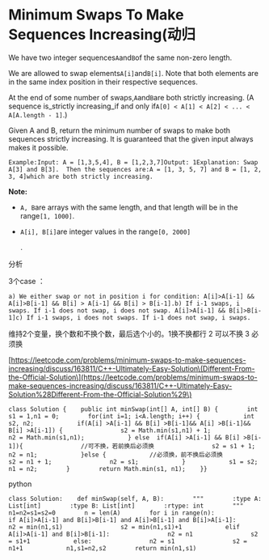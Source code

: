 # Minimum Swaps To Make Sequences Increasing\(动归

We have two integer sequences`A`and`B`of the same non-zero length.

We are allowed to swap elements`A[i]`and`B[i]`. Note that both elements are in the same index position in their respective sequences.

At the end of some number of swaps,`A`and`B`are both strictly increasing. \(A sequence is\_strictly increasing\_if and only if`A[0] < A[1] < A[2] < ... < A[A.length - 1]`.\)

Given A and B, return the minimum number of swaps to make both sequences strictly increasing. It is guaranteed that the given input always makes it possible.

```text
Example:Input: A = [1,3,5,4], B = [1,2,3,7]Output: 1Explanation: Swap A[3] and B[3].  Then the sequences are:A = [1, 3, 5, 7] and B = [1, 2, 3, 4]which are both strictly increasing.
```

**Note:**

* `A, B`are arrays with the same length, and that length will be in the range`[1, 1000]`.
* `A[i], B[i]`are integer values in the range`[0, 2000]`

  .

分析

3个case ：

```text
a) We either swap or not in position i for condition: A[i]>A[i-1] && A[i]>B[i-1] && B[i] > A[i-1] && B[i] > B[i-1].b) If i-1 swaps, i swaps. If i-1 does not swap, i does not swap. A[i]>A[i-1] && B[i]>B[i-1]c) If i-1 swaps, i does not swaps. If i-1 does not swap, i swaps.
```

维持2个变量，换个数和不换个数，最后选个小的。1换不换都行 2 可以不换 3 必须换

[https://leetcode.com/problems/minimum-swaps-to-make-sequences-increasing/discuss/163811/C++-Ultimately-Easy-Solution\(Different-From-the-Official-Solution\](https://leetcode.com/problems/minimum-swaps-to-make-sequences-increasing/discuss/163811/C++-Ultimately-Easy-Solution%28Different-From-the-Official-Solution%29\)

```text
class Solution {    public int minSwap(int[] A, int[] B) {        int s1 = 1,n1 = 0;        for(int i=1; i<A.length; i++) {            int s2, n2;            if(A[i] >A[i-1] && B[i] >B[i-1]&& A[i] >B[i-1]&& B[i] >A[i-1]) {                s2 = Math.min(s1,n1) + 1;                n2 = Math.min(s1,n1);            } else  if(A[i] >A[i-1] && B[i] >B[i-1]){                //可不换，若前换后必须换                s2 = s1 + 1;                n2 = n1;            }else {            //必须换，前不换后必须换                s2 = n1 + 1;                n2 = s1;            }            s1 = s2;            n1 = n2;        }        return Math.min(s1, n1);    }}
```

python

```text
class Solution:    def minSwap(self, A, B):        """        :type A: List[int]        :type B: List[int]        :rtype: int        """        n1=n2=s1=s2=0        n = len(A)        for i in range(n):            if A[i]>A[i-1] and B[i]>B[i-1] and A[i]>B[i-1] and B[i]>A[i-1]:                n2 = min(n1,s1)                s2 = min(n1,s1)+1            elif A[i]>A[i-1] and B[i]>B[i-1]:                n2 = n1                s2 = s1+1            else:                n2 = s1                s2 = n1+1            n1,s1=n2,s2        return min(n1,s1)
```

